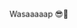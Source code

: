 Wasaaaaap 😎🤙
<!---
Ssammuss/Ssammuss is a ✨ special ✨ repository because its `README.md` (this file) appears on your GitHub profile.
You can click the Preview link to take a look at your changes.
--->
